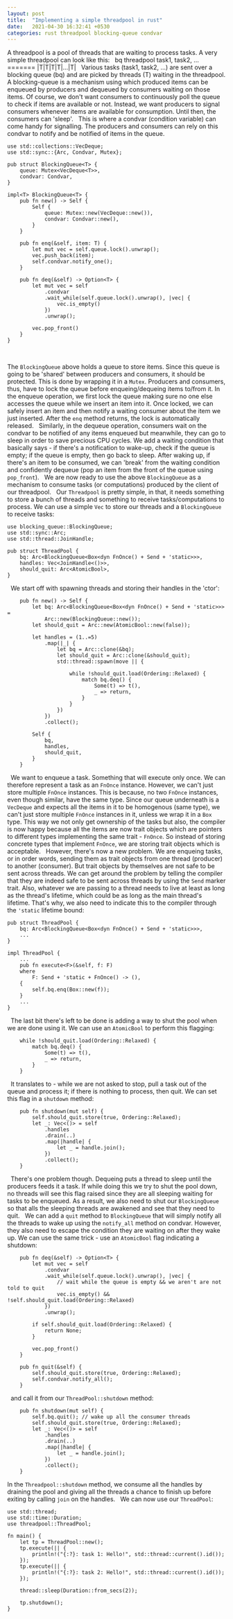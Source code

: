 ```yaml
---
layout: post
title:  "Implementing a simple threadpool in rust"
date:   2021-04-30 16:32:41 +0530
categories: rust threadpool blocking-queue condvar 
---
```


A threadpool is a pool of threads that are waiting to process tasks. A very simple threadpool can look like this:
&nbsp;
                     bq     threadpool
 task1, task2, ... ======= |T|T|T|T|...|T|
&nbsp;
Various tasks (task1, task2, ...) are sent over a blocking queue (bq) and are picked by threads (T) waiting in the threadpool. A blocking-queue is a mechanism using which produced items can be enqueued by producers and dequeued by consumers waiting on those items. Of course, we don't want consumers to continuously poll the queue to check if items are available or not. Instead, we want producers to signal consumers whenever items are available for consumption. Until then, the consumers can 'sleep'.
&nbsp;
This is where a condvar (condition variable) can come handy for signalling. The producers and consumers can rely on this condvar to notify and be notified of items in the queue.
&nbsp;
```
use std::collections::VecDeque;
use std::sync::{Arc, Condvar, Mutex};

pub struct BlockingQueue<T> {
    queue: Mutex<VecDeque<T>>,
    condvar: Condvar,
}

impl<T> BlockingQueue<T> {
    pub fn new() -> Self {
        Self {
            queue: Mutex::new(VecDeque::new()),
            condvar: Condvar::new(),
        }
    }

    pub fn enq(&self, item: T) {
        let mut vec = self.queue.lock().unwrap();
        vec.push_back(item);
        self.condvar.notify_one();
    }

    pub fn deq(&self) -> Option<T> {
        let mut vec = self
            .condvar
            .wait_while(self.queue.lock().unwrap(), |vec| {
                vec.is_empty()
            })
            .unwrap();

        vec.pop_front()
    }
}
```
&nbsp;

The `BlockingQueue` above holds a queue to store items. Since this queue is going to be 'shared' between producers and consumers, it should be protected. This is done by wrapping it in a `Mutex`. Producers and consumers, thus, have to lock the queue before enqueing/dequeing items to/from it. In the enqueue operation, we first lock the queue making sure no one else accesses the queue while we insert an item into it. Once locked, we can safely insert an item and then notify a waiting consumer about the item we just inserted. After the `enq` method returns, the lock is automatically released.
&nbsp;
Similarly, in the dequeue operation, consumers wait on the condvar to be notified of any items enqueued but meanwhile, they can go to sleep in order to save precious CPU cycles. We add a waiting condition that basically says - if there's a notification to wake-up, check if the queue is empty; if the queue is empty, then go back to sleep. After waking up, if there's an item to be consumed, we can 'break' from the waiting condition and confidently dequeue (pop an item from the front of the queue using `pop_front`). 
&nbsp;
We are now ready to use the above `BlockingQueue` as a mechanism to consume tasks (or computations) produced by the client of our threadpool.
&nbsp;
Our `Threadpool` is pretty simple, in that, it needs something to store a bunch of threads and something to receive tasks/computations to process. We can use a simple `Vec` to store our threads and a `BlockingQueue` to receive tasks:
&nbsp;
```
use blocking_queue::BlockingQueue;
use std::sync::Arc;
use std::thread::JoinHandle;

pub struct ThreadPool {
    bq: Arc<BlockingQueue<Box<dyn FnOnce() + Send + 'static>>>,
    handles: Vec<JoinHandle<()>>,
    should_quit: Arc<AtomicBool>,
}
```
&nbsp;
We start off with spawning threads and storing their handles in the 'ctor':
&nbsp;
```
    pub fn new() -> Self {
        let bq: Arc<BlockingQueue<Box<dyn FnOnce() + Send + 'static>>> =
            Arc::new(BlockingQueue::new());
        let should_quit = Arc::new(AtomicBool::new(false));

        let handles = (1..=5)
            .map(|_| {
                let bq = Arc::clone(&bq);
                let should_quit = Arc::clone(&should_quit);
                std::thread::spawn(move || {

                    while !should_quit.load(Ordering::Relaxed) {
                        match bq.deq() {
                            Some(t) => t(),
                            _ => return,
                        }
                    }
                })
            })
            .collect();

        Self {
            bq,
            handles,
            should_quit,
        }
    }
```
&nbsp;
We want to enqueue a task. Something that will execute only once. We can therefore represent a task as an `FnOnce` instance. However, we can't just store multiple `FnOnce` instances. This is because, no two `FnOnce` instances, even though similar, have the same type. Since our queue underneath is a `VecDeque` and expects all the items in it to be homogenous (same type), we can't just store multiple `FnOnce` instances in it, unless we wrap it in a `Box` type. This way we not only get ownership of the tasks but also, the compiler is now happy because all the items are now trait objects which are pointers to different types implementing the same trait - `FnOnce`. So instead of storing concrete types that implement `FnOnce`, we are storing trait objects which is acceptable.
&nbsp;
However, there's now a new problem. We are enqueing tasks, or in order words, sending them as trait objects from one thread (producer) to another (consumer). But trait objects by themselves are not safe to be sent across threads. We can get around the problem by telling the compiler that they are indeed safe to be sent across threads by using the `Send` marker trait. Also, whatever we are passing to a thread needs to live at least as long as the thread's lifetime, which could be as long as the main thread's lifetime. That's why, we also need to indicate this to the compiler through the `'static` lifetime bound:
&nbsp;

```
pub struct ThreadPool {
    bq: Arc<BlockingQueue<Box<dyn FnOnce() + Send + 'static>>>,
    ...
}

impl ThreadPool {
    ...
    pub fn execute<F>(&self, f: F)
    where
        F: Send + 'static + FnOnce() -> (),
    {
        self.bq.enq(Box::new(f));
    }
    ...
}
```
&nbsp;
The last bit there's left to be done is adding a way to shut the pool when we are done using it. We can use an `AtomicBool` to perform this flagging:
&nbsp;
```
    while !should_quit.load(Ordering::Relaxed) {
        match bq.deq() {
            Some(t) => t(),
            _ => return,
        }
    }
```
&nbsp;
It translates to - while we are not asked to stop, pull a task out of the queue and process it; if there is nothing to process, then quit. We can set this flag in a `shutdown` method:
&nbsp;
```
    pub fn shutdown(mut self) {
        self.should_quit.store(true, Ordering::Relaxed);
        let _: Vec<()> = self
            .handles
            .drain(..)
            .map(|handle| {
                let _ = handle.join();
            })
            .collect();
    }
```
&nbsp;
There's one problem though. Dequeing puts a thread to sleep until the producers feeds it a task. If while doing this we try to shut the pool down, no threads will see this flag raised since they are all sleeping waiting for tasks to be enqueued. As a result, we also need to shut our `BlockingQueue` so that alls the sleeping threads are awakened and see that they need to quit.
&nbsp;
We can add a `quit` method to `BlockingQueue` that will simply notify all the threads to wake up using the `notify_all` method on condvar. However, they also need to escape the condition they are waiting on after they wake up. We can use the same trick - use an `AtomicBool` flag indicating a shutdown:
&nbsp;
```
    pub fn deq(&self) -> Option<T> {
        let mut vec = self
            .condvar
            .wait_while(self.queue.lock().unwrap(), |vec| {
                // wait while the queue is empty && we aren't are not told to quit
                vec.is_empty() && !self.should_quit.load(Ordering::Relaxed) 
            })
            .unwrap();

        if self.should_quit.load(Ordering::Relaxed) {
            return None;
        }

        vec.pop_front()
    }

    pub fn quit(&self) {
        self.should_quit.store(true, Ordering::Relaxed);
        self.condvar.notify_all();
    }
```
&nbsp;
and call it from our `ThreadPool::shutdown` method:
&nbsp;
```
    pub fn shutdown(mut self) {
        self.bq.quit(); // wake up all the consumer threads
        self.should_quit.store(true, Ordering::Relaxed);
        let _: Vec<()> = self
            .handles
            .drain(..)
            .map(|handle| {
                let _ = handle.join();
            })
            .collect();
    }
```
In the `Threadpool::shutdown` method, we consume all the handles by draining the pool and giving all the threads a chance to finish up before exiting by calling `join` on the handles. 
&nbsp;
We can now use our `ThreadPool`:
&nbsp;
```
use std::thread;
use std::time::Duration;
use threadpool::ThreadPool;

fn main() {
    let tp = ThreadPool::new();
    tp.execute(|| {
        println!("{:?}: task 1: Hello!", std::thread::current().id());
    });
    tp.execute(|| {
        println!("{:?}: task 2: Hello!", std::thread::current().id());
    });

    thread::sleep(Duration::from_secs(2));

    tp.shutdown();
}
```
&nbsp;

